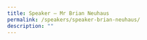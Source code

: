 ```yaml
---
title: Speaker – Mr Brian Neuhaus
permalink: /speakers/speaker-brian-neuhaus/
description: ""
---
```

